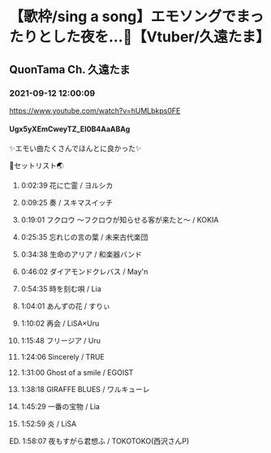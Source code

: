 # 【歌枠/sing a song】エモソングでまったりとした夜を...🌙【Vtuber/久遠たま】

## QuonTama Ch. 久遠たま

### 2021-09-12 12:00:09

https://www.youtube.com/watch?v=hUMLbkps0FE

#### Ugx5yXEmCweyTZ_EI0B4AaABAg

✨エモい曲たくさんでほんとに良かった✨



🥚セットリスト🌏



01.  0:02:39  花に亡霊 / ヨルシカ

02.  0:09:25  奏 / スキマスイッチ

03.  0:19:01  フクロウ ～フクロウが知らせる客が来たと～ / KOKIA

04.  0:25:35  忘れじの言の葉 / 未来古代楽団

05.  0:34:38  生命のアリア / 和楽器バンド

06.  0:46:02  ダイアモンドクレバス / May'n

07.  0:54:35  時を刻む唄 / Lia

08.  1:04:01  あんずの花 / すりぃ

09.  1:10:02  再会 / LiSA×Uru

10.  1:15:48  フリージア / Uru

11.  1:24:06  Sincerely / TRUE

12.  1:31:00  Ghost of a smile / EGOIST

13.  1:38:18  GIRAFFE BLUES / ワルキューレ

14.  1:45:29  一番の宝物 / Lia

15.  1:52:59  炎 / LiSA 

ED.  1:58:07  夜もすがら君想ふ / TOKOTOKO(西沢さんP)

